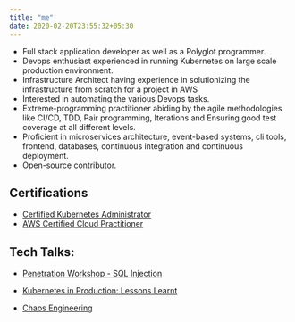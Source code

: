 ```yaml
---
title: "me"
date: 2020-02-20T23:55:32+05:30
---
```


- Full stack application developer as well as a Polyglot programmer.
- Devops enthusiast experienced in running Kubernetes on large scale production environment.
- Infrastructure Architect having experience in solutionizing the infrastructure from scratch for a project in AWS
- Interested in automating the various Devops tasks.
- Extreme-programming practitioner abiding by the agile methodologies like CI/CD, TDD, Pair programming, Iterations and Ensuring good test coverage at all different levels.
- Proficient in microservices architecture, event-based systems, cli tools, frontend, databases, continuous integration and continuous deployment.
- Open-source contributor.

## Certifications

- [Certified Kubernetes Administrator](https://www.credly.com/badges/5c0a27a9-9f5b-4e28-be8e-abf24443f09f)
- [AWS Certified Cloud Practitioner](https://www.credly.com/earner/earned/badge/70fd2520-2ff5-4998-a532-461f331598fe)

## Tech Talks:

- [Penetration Workshop - SQL Injection](https://www.youtube.com/watch?v=jjPIL5XBltA&t=4203s)

- [Kubernetes in Production: Lessons Learnt](https://www.youtube.com/watch?v=vtfxW4iflvA)

- [Chaos Engineering](https://www.youtube.com/watch?v=6Sv1zbJD4tA)
